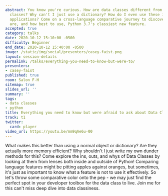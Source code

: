 ```yaml
---
abstract: You know you're curious. How are data classes different from other Python
  classes? Why can't I just use a dictionary? How do I even use these in my existing
  applications? Come on a cross-language comparative journey to discover just what
  are, and how best to use, Python 3.7's classiest new feature.
accepted: true
category: talks
date: 2020-10-12 15:10:00 -0500
difficulty: Beginner
end_date: 2020-10-12 15:40:00 -0500
image: /static/img/social/presenters/casey-faist.png
layout: session-details
permalink: /talks/everything-you-need-to-know-but-were-to/
presenters:
- casey-faist
published: true
room: Salon F-H
sitemap: true
slides_url: ''
summary: ''
tags:
- data classes
- python
title: Everything you need to know but were afraid to ask about Data Classes
track: t1
twitter:
  card: player
video_url: https://youtu.be/mm9qAe6u-00
---
```


What makes this better than using a normal object or dictionary? Are they actually more memory efficient? Why shouldn't I just write my own dunder methods for this? Come explore the ins, outs, and whys of Data Classes by looking at them from lenses both inside and outside of Python! Comparing language features might be pitting apples against oranges, but sometimes, it's just as important to know what a feature is not to use it effectively. So let's throw some comparative color onto the pep - we may just find the perfect spot in your developer toolbox for the data class to live. Join me for this can't miss deep dive into data classiness.
